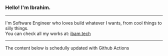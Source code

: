 ### Hello! I'm Ibrahim.

---

I'm Software Engineer who loves build whatever I wants, from cool things to silly things. <br>
You can check all my works at: [ibam.tech](https://ibam.tech/)

---

The content below is schedully updated with Github Actions